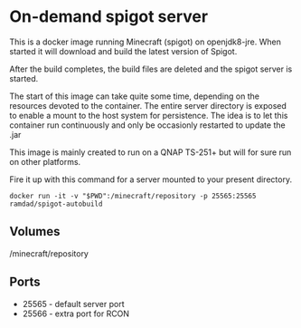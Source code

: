# On-demand spigot server
This is a docker image running Minecraft (spigot) on openjdk8-jre. 
When started it will download and build the latest version of Spigot.

After the build completes, the build files are deleted and the spigot server is started.

The start of this image can take quite some time, depending on the resources devoted to the container.
The entire server directory is exposed to enable a mount to the host system for persistence.
The idea is to let this container run continuously and only be occasionly restarted to update the .jar 

This image is mainly created to run on a QNAP TS-251+ but will for sure run on other platforms.

Fire it up with this command for a server mounted to your present directory.
``` 
docker run -it -v "$PWD":/minecraft/repository -p 25565:25565 ramdad/spigot-autobuild
```

## Volumes
/minecraft/repository

## Ports
* 25565 - default server port
* 25566 - extra port for RCON
